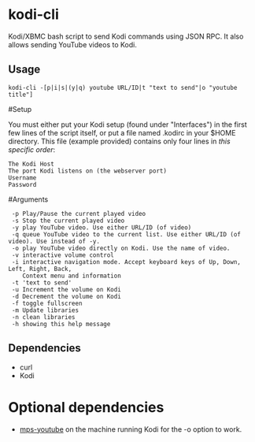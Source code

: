 kodi-cli
========

Kodi/XBMC bash script to send Kodi commands using JSON RPC. It also allows sending YouTube videos to Kodi.

## Usage

`kodi-cli -[p|i|s|(y|q) youtube URL/ID|t "text to send"|o "youtube title"]`

#Setup

You must either put your Kodi setup (found under "Interfaces") in the first few lines of the script itself, or put a file named .kodirc in your $HOME directory. This file (example provided) contains only four lines in *this specific order*:

```
The Kodi Host
The port Kodi listens on (the webserver port)
Username
Password
```

#Arguments
```
 -p Play/Pause the current played video
 -s Stop the current played video
 -y play YouTube video. Use either URL/ID (of video)
 -q queue YouTube video to the current list. Use either URL/ID (of video). Use instead of -y.
 -o play YouTube video directly on Kodi. Use the name of video.
 -v interactive volume control
 -i interactive navigation mode. Accept keyboard keys of Up, Down, Left, Right, Back,
    Context menu and information
 -t 'text to send'
 -u Increment the volume on Kodi
 -d Decrement the volume on Kodi
 -f toggle fullscreen
 -m Update libraries
 -n clean libraries
 -h showing this help message

```

## Dependencies

* curl
* Kodi

# Optional dependencies

* [mps-youtube](https://github.com/np1/mps-youtube) on the machine running Kodi for the -o option to work.

